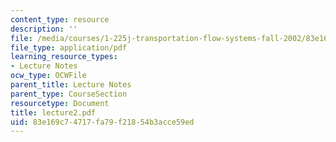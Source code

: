 ```yaml
---
content_type: resource
description: ''
file: /media/courses/1-225j-transportation-flow-systems-fall-2002/83e169c74717fa79f21854b3acce59ed_lecture2.pdf
file_type: application/pdf
learning_resource_types:
- Lecture Notes
ocw_type: OCWFile
parent_title: Lecture Notes
parent_type: CourseSection
resourcetype: Document
title: lecture2.pdf
uid: 83e169c7-4717-fa79-f218-54b3acce59ed
---
```

